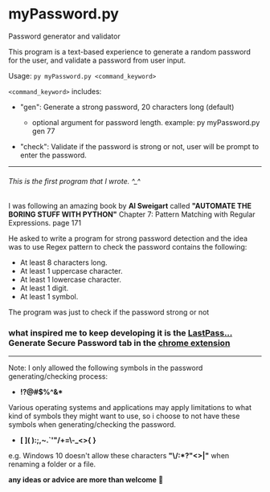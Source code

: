 # **myPassword.py**

Password generator and validator

This program is a text-based experience to generate a random password for the user, and validate a password from user input.

Usage: `py myPassword.py <command_keyword>`

`<command_keyword>` includes:

* "gen": Generate a strong password, 20 characters long (default)
  * optional argument for password length. example: py myPassword.py gen 77

* "check": Validate if the password is strong or not, user will be prompt to enter the password.  

___

###### This is the first program that I wrote. ^_^

I was following an amazing book by **Al Sweigart** called **"AUTOMATE THE BORING STUFF WITH PYTHON"** Chapter 7: Pattern Matching with Regular Expressions. page 171

He asked to write a program for strong password detection and the idea was to use Regex pattern to check the password contains the following:

* At least 8 characters long.
* At least 1 uppercase character.
* At least 1 lowercase character.
* At least 1 digit.
* At least 1 symbol.

The program was just to check if the password strong or not

### what inspired me to keep developing it is the [LastPass...](https://www.lastpass.com/) Generate Secure Password tab in the [chrome extension](https://chrome.google.com/webstore/detail/lastpass-free-password-ma/hdokiejnpimakedhajhdlcegeplioahd?utm_source=chrome-ntp-icon)

___

Note: I only allowed the following symbols in the password generating/checking process:

* **!?@#$%^&\***

Various operating systems and applications may apply limitations to what kind of symbols they might want to use, so i choose to not have these symbols when generating/checking the password.

* **\[ \]\( \):;,~.`\'\"/+=\\-_<>{ }**

e.g. Windows 10 doesn't allow these characters **"\\/:*?"<>|"** when renaming a folder or a file.

**any ideas or advice are more than welcome** :hugs:
